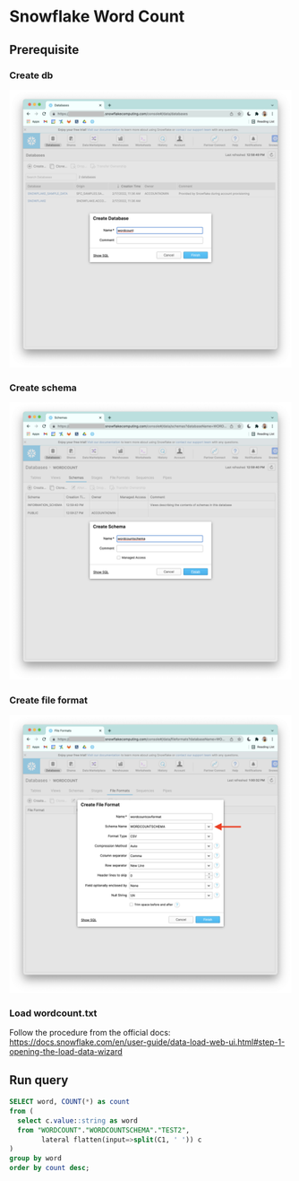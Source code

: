 # Snowflake Word Count

## Prerequisite

### Create db

![alt text](imgs/snowflake_create_db.png "create db")

### Create schema

![alt text](imgs/snowflake_create_schema.png "create schema")

### Create file format

![alt text](imgs/snowflake_create_fileformat.png "create file format")

### Load wordcount.txt

Follow the procedure from the official docs: https://docs.snowflake.com/en/user-guide/data-load-web-ui.html#step-1-opening-the-load-data-wizard


## Run query

```sql
SELECT word, COUNT(*) as count
from (
  select c.value::string as word 
  from "WORDCOUNT"."WORDCOUNTSCHEMA"."TEST2", 
        lateral flatten(input=>split(C1, ' ')) c
)
group by word
order by count desc;
```